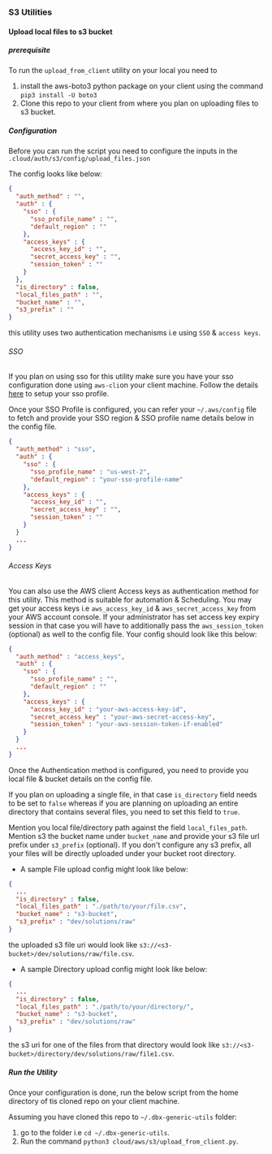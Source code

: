 ### S3 Utilities

#### Upload local files to s3 bucket

##### prerequisite

To run the `upload_from_client` utility on your local you need to

1. install the aws-boto3 python package on your client using the command `pip3 install -U boto3`
2. Clone this repo to your client from where you plan on uploading files to s3 bucket.


##### Configuration

Before you can run the script you need to configure the inputs in the `.cloud/auth/s3/config/upload_files.json`

The config looks like below:
```json
{
  "auth_method" : "",
  "auth" : {
    "sso" : {
      "sso_profile_name" : "",
      "default_region" : ""
    },
    "access_keys" : {
      "access_key_id" : "",
      "secret_access_key" : "",
      "session_token" : ""
    }
  },
  "is_directory" : false,
  "local_files_path" : "",
  "bucket_name" : "",
  "s3_prefix" : ""
}
```

this utility uses two authentication mechanisms i.e using `SSO` & `access keys`.

###### SSO

If you plan on using sso for this utility make sure you have your sso configuration done using `aws-cli`on your client 
machine. Follow the details [here](https://docs.aws.amazon.com/cli/latest/userguide/cli-configure-sso.html) to setup your 
sso profile.

Once your SSO Profile is configured, you can refer your `~/.aws/config` file to fetch and provide
 your SSO region & SSO profile name details below in the config file.
```json
{
  "auth_method" : "sso",
  "auth" : {
    "sso" : {
      "sso_profile_name" : "us-west-2",
      "default_region" : "your-sso-profile-name"
    },
    "access_keys" : {
      "access_key_id" : "",
      "secret_access_key" : "",
      "session_token" : ""
    }
  }
  ...
}
```

###### Access Keys

You can also use the AWS client Access keys as authentication method for this utility. This method is suitable
for automation & Scheduling. You may get your access keys i.e `aws_access_key_id` & `aws_secret_access_key`
from your AWS account console. If your administrator has set access key expiry session in that case
you will have to additionally pass the `aws_session_token` (optional) as well to the config file. Your
config should look like this below:

```json
{
  "auth_method" : "access_keys",
  "auth" : {
    "sso" : {
      "sso_profile_name" : "",
      "default_region" : ""
    },
    "access_keys" : {
      "access_key_id" : "your-aws-access-key-id",
      "secret_access_key" : "your-aws-secret-access-key",
      "session_token" : "your-aws-session-token-if-enabled"
    }
  }
  ...
}
```

Once the Authentication method is configured, you need to provide you local file & bucket details
on the config file.

If you plan on uploading a single file, in that case `is_directory` field needs to be set to `false`
whereas if you are planning on uploading an entire directory that contains several files, you need
to set this field to `true`.

Mention you local file/directory path against the field `local_files_path`. Mention s3 the bucket name 
under `bucket_name` and provide your s3 file url prefix under `s3_prefix` (optional). If you don't
configure any s3 prefix, all your files will be directly uploaded under your bucket root directory.

* A sample File upload config might look like below:
```json
{
  ...
  "is_directory" : false,
  "local_files_path" : "./path/to/your/file.csv",
  "bucket_name" : "s3-bucket",
  "s3_prefix" : "dev/solutions/raw"
}
```
the uploaded s3 file uri would look like `s3://<s3-bucket>/dev/solutions/raw/file.csv`.

* A sample Directory upload config might look like below:

```json
{
  ...
  "is_directory" : false,
  "local_files_path" : "./path/to/your/directory/",
  "bucket_name" : "s3-bucket",
  "s3_prefix" : "dev/solutions/raw"
}
```

the s3 uri for one of the files from that directory would look like `s3://<s3-bucket>/directory/dev/solutions/raw/file1.csv`.

##### Run the Utility

Once your configuration is done, run the below script from the home directory of tis cloned repo
on your client machine.

Assuming you have cloned this repo to `~/.dbx-generic-utils` folder:

1. go to the folder i.e `cd ~/.dbx-generic-utils`.
2. Run the command `python3 cloud/aws/s3/upload_from_client.py`.

